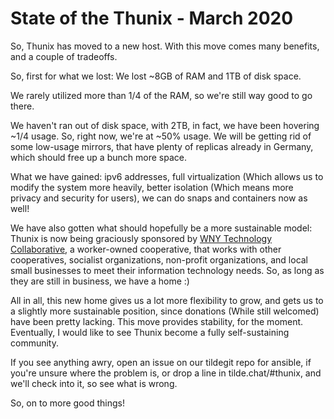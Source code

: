 # State of the Thunix - March 2020

So, Thunix has moved to a new host.  With this move comes many benefits, and a couple of tradeoffs.

So, first for what we lost:  We lost ~8GB of RAM and 1TB of disk space.

We rarely utilized more than 1/4 of the RAM, so we're still way good to go there.

We haven't ran out of disk space, with 2TB, in fact, we have been hovering ~1/4 usage.  So, right now, we're at ~50% usage.  We will be getting rid of some low-usage mirrors, that have plenty of replicas already in Germany, which should free up a bunch more space.

What we have gained:  ipv6 addresses, full virtualization (Which allows us to modify the system more heavily, better isolation (Which means more privacy and security for users), we can do snaps and containers now as well!

We have also gotten what should hopefully be a more sustainable model:  Thunix is now being graciously sponsored by [WNY Technology Collaborative](https://wnytechcollab.com), a worker-owned cooperative, that works with other cooperatives, socialist organizations, non-profit organizations, and local small businesses to meet their information technology needs. So, as long as they are still in business, we have a home :)

All in all, this new home gives us a lot more flexibility to grow, and gets us to a slightly more sustainable position, since donations (While still welcomed) have been pretty lacking.  This move provides stability, for the moment.  Eventually, I would like to see Thunix become a fully self-sustaining community.

If you see anything awry, open an issue on our tildegit repo for ansible, if you're unsure where the problem is, or drop a line in tilde.chat/#thunix, and we'll check into it, so see what is wrong.

So, on to more good things!
